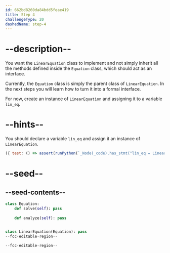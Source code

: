 ```yaml
---
id: 662bd8260da84bdd5feae419
title: Step 4
challengeType: 20
dashedName: step-4
---
```


# --description--

You want the `LinearEquation` class to implement and not simply inherit all the methods defined inside the `Equation` class, which should act as an interface.

Currently, the `Equation` class is simply the parent class of `LinearEquation`. In the next steps you will learn how to turn it into a formal interface.

For now, create an instance of `LinearEquation` and assigning it to a variable `lin_eq`.

# --hints--

You should declare a variable `lin_eq` and assign it an instance of `LinearEquation`.

```js
({ test: () => assert(runPython(`_Node(_code).has_stmt("lin_eq = LinearEquation()")`)) })
```

# --seed--

## --seed-contents--

```py
class Equation:
    def solve(self): pass
        
    def analyze(self): pass
        

class LinearEquation(Equation): pass
--fcc-editable-region--

--fcc-editable-region--
```
